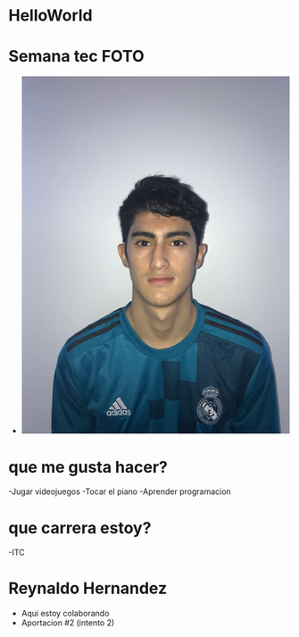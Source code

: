 # HelloWorld
# Semana tec FOTO
* ![ALUMNOS](FOTO.jpg)


# que me gusta hacer?
-Jugar videojuegos
-Tocar el piano
-Aprender programacion


# que carrera estoy?
-ITC

# Reynaldo Hernandez
- Aqui estoy colaborando
- Aportacion #2 (intento 2)
